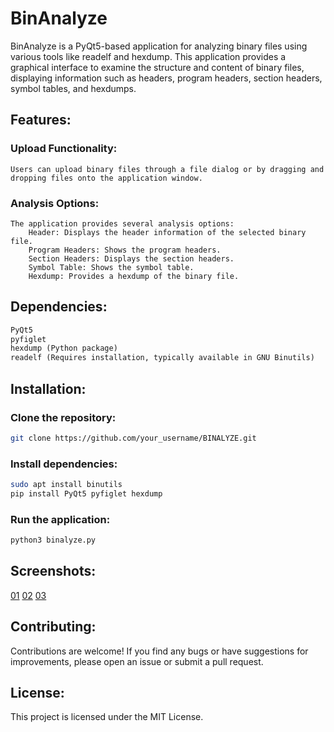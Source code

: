 # BinAnalyze
BinAnalyze is a PyQt5-based application for analyzing binary files using various tools like readelf and hexdump. This application provides a graphical interface to examine the structure and content of binary files, displaying information such as headers, program headers, section headers, symbol tables, and hexdumps.

## Features:
### Upload Functionality:

    Users can upload binary files through a file dialog or by dragging and dropping files onto the application window.

### Analysis Options:

    The application provides several analysis options:
        Header: Displays the header information of the selected binary file.
        Program Headers: Shows the program headers.
        Section Headers: Displays the section headers.
        Symbol Table: Shows the symbol table.
        Hexdump: Provides a hexdump of the binary file.

## Dependencies:
```txt
PyQt5
pyfiglet
hexdump (Python package)
readelf (Requires installation, typically available in GNU Binutils)
```

## Installation:
### Clone the repository:
```sh
git clone https://github.com/your_username/BINALYZE.git
```

### Install dependencies:
```sh
sudo apt install binutils
pip install PyQt5 pyfiglet hexdump
```
### Run the application:
```sh
python3 binalyze.py
```

## Screenshots:
[01](/images/01.png)
[02](/images/02.png)
[03](/images/03.png)


## Contributing:
Contributions are welcome! If you find any bugs or have suggestions for improvements, please open an issue or submit a pull request.

## License:
This project is licensed under the MIT License.
